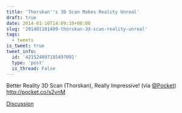 ```yaml
---
title: 'Thorskan''s 3D Scan Makes Reality Unreal'
draft: true
date: 2014-01-10T14:09:10+00:00
slug: '201401101409-thorskan-3d-scan-reality-unreal'
tags:
  - tweets
is_tweet: true
tweet_info:
  id: '421524097185497091'
  type: 'post'
  is_thread: False
---
```




Better Reality 3D Scan (Thorskan), Really Impressive! (via [@Pocket](https://x.com/Pocket)) <http://pocket.co/s2vnM>

[Discussion](https://x.com/sytelus/status/421524097185497091)
